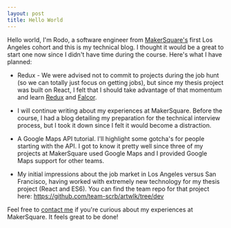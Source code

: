 ```yaml
---
layout: post
title: Hello World
---
```


Hello world, I'm Rodo, a software engineer from [MakerSquare's](http://www.makersquare.com/) first Los Angeles cohort and this is my technical blog. I thought it would be a great to start one now since I didn't have time during the course. Here's what I have planned:

* Redux - We were advised not to commit to projects during the job hunt (so we can totally just focus on getting jobs), but since my thesis project was built on React, I felt that I should take advantage of that momentum and learn [Redux](https://github.com/rackt/redux) and [Falcor](https://github.com/Netflix/falcor).

* I will continue writing about my experiences at MakerSquare. Before the course, I had a blog detailing my preparation for the technical interview process, but I took it down since I felt it would become a distraction.

* A Google Maps API tutorial. I'll highlight some gotcha's for people starting with the API. I got to know it pretty well since three of my projects at MakerSquare used Google Maps and I provided Google Maps support for other teams.

* My initial impressions about the job market in Los Angeles versus San Francisco, having worked with extremely new technology for my thesis project (React and ES6). You can find the team repo for that project here: https://github.com/team-scrb/artwlk/tree/dev

Feel free to [contact me](http://rodocite.github.io/about/) if you're curious about my experiences at MakerSquare. It feels great to be done!
